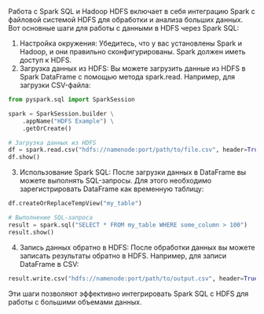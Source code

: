 Работа с Spark SQL и Hadoop HDFS включает в себя интеграцию Spark с файловой системой HDFS для обработки и анализа больших данных. Вот основные шаги для работы с данными в HDFS через Spark SQL:

 1. Настройка окружения: Убедитесь, что у вас установлены Spark и Hadoop, и они правильно сконфигурированы. Spark должен иметь доступ к HDFS.
 2. Загрузка данных из HDFS: Вы можете загрузить данные из HDFS в Spark DataFrame с помощью метода spark.read. Например, для загрузки CSV-файла:
```python
from pyspark.sql import SparkSession

spark = SparkSession.builder \
    .appName("HDFS Example") \
    .getOrCreate()

# Загрузка данных из HDFS
df = spark.read.csv("hdfs://namenode:port/path/to/file.csv", header=True, inferSchema=True)
df.show()
```

 3. Использование Spark SQL: После загрузки данных в DataFrame вы можете выполнять SQL-запросы. Для этого необходимо зарегистрировать DataFrame как временную таблицу:
```python
df.createOrReplaceTempView("my_table")

# Выполнение SQL-запроса
result = spark.sql("SELECT * FROM my_table WHERE some_column > 100")
result.show()
```

 4. Запись данных обратно в HDFS: После обработки данных вы можете записать результаты обратно в HDFS. Например, для записи DataFrame в CSV:
```python
result.write.csv("hdfs://namenode:port/path/to/output.csv", header=True)
```


Эти шаги позволяют эффективно интегрировать Spark SQL с HDFS для работы с большими объемами данных.